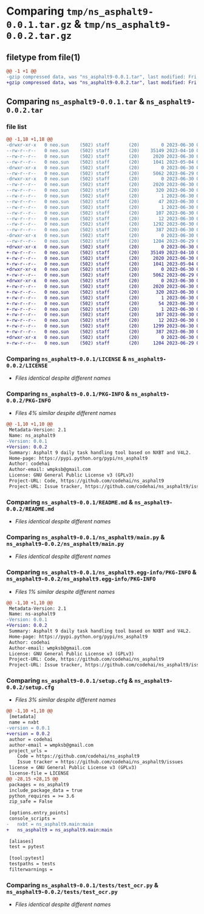 # Comparing `tmp/ns_asphalt9-0.0.1.tar.gz` & `tmp/ns_asphalt9-0.0.2.tar.gz`

## filetype from file(1)

```diff
@@ -1 +1 @@
-gzip compressed data, was "ns_asphalt9-0.0.1.tar", last modified: Fri Jun 30 07:14:15 2023, max compression
+gzip compressed data, was "ns_asphalt9-0.0.2.tar", last modified: Fri Jun 30 07:19:51 2023, max compression
```

## Comparing `ns_asphalt9-0.0.1.tar` & `ns_asphalt9-0.0.2.tar`

### file list

```diff
@@ -1,18 +1,18 @@
-drwxr-xr-x   0 neo.sun    (502) staff       (20)        0 2023-06-30 07:14:15.175400 ns_asphalt9-0.0.1/
--rw-r--r--   0 neo.sun    (502) staff       (20)    35149 2023-04-10 06:16:35.000000 ns_asphalt9-0.0.1/LICENSE
--rw-r--r--   0 neo.sun    (502) staff       (20)     2020 2023-06-30 07:14:15.175472 ns_asphalt9-0.0.1/PKG-INFO
--rw-r--r--   0 neo.sun    (502) staff       (20)     1041 2023-05-04 03:01:57.000000 ns_asphalt9-0.0.1/README.md
-drwxr-xr-x   0 neo.sun    (502) staff       (20)        0 2023-06-30 07:14:15.173762 ns_asphalt9-0.0.1/ns_asphalt9/
--rw-r--r--   0 neo.sun    (502) staff       (20)     5062 2023-06-29 06:51:56.000000 ns_asphalt9-0.0.1/ns_asphalt9/main.py
-drwxr-xr-x   0 neo.sun    (502) staff       (20)        0 2023-06-30 07:14:15.175055 ns_asphalt9-0.0.1/ns_asphalt9.egg-info/
--rw-r--r--   0 neo.sun    (502) staff       (20)     2020 2023-06-30 07:14:15.000000 ns_asphalt9-0.0.1/ns_asphalt9.egg-info/PKG-INFO
--rw-r--r--   0 neo.sun    (502) staff       (20)      320 2023-06-30 07:14:15.000000 ns_asphalt9-0.0.1/ns_asphalt9.egg-info/SOURCES.txt
--rw-r--r--   0 neo.sun    (502) staff       (20)        1 2023-06-30 07:14:15.000000 ns_asphalt9-0.0.1/ns_asphalt9.egg-info/dependency_links.txt
--rw-r--r--   0 neo.sun    (502) staff       (20)       47 2023-06-30 07:14:15.000000 ns_asphalt9-0.0.1/ns_asphalt9.egg-info/entry_points.txt
--rw-r--r--   0 neo.sun    (502) staff       (20)        1 2023-06-30 07:09:01.000000 ns_asphalt9-0.0.1/ns_asphalt9.egg-info/not-zip-safe
--rw-r--r--   0 neo.sun    (502) staff       (20)      107 2023-06-30 07:14:15.000000 ns_asphalt9-0.0.1/ns_asphalt9.egg-info/requires.txt
--rw-r--r--   0 neo.sun    (502) staff       (20)       12 2023-06-30 07:14:15.000000 ns_asphalt9-0.0.1/ns_asphalt9.egg-info/top_level.txt
--rw-r--r--   0 neo.sun    (502) staff       (20)     1292 2023-06-30 07:14:15.175791 ns_asphalt9-0.0.1/setup.cfg
--rw-r--r--   0 neo.sun    (502) staff       (20)      387 2023-06-30 03:30:00.000000 ns_asphalt9-0.0.1/setup.py
-drwxr-xr-x   0 neo.sun    (502) staff       (20)        0 2023-06-30 07:14:15.175169 ns_asphalt9-0.0.1/tests/
--rw-r--r--   0 neo.sun    (502) staff       (20)     1204 2023-06-29 06:52:40.000000 ns_asphalt9-0.0.1/tests/test_ocr.py
+drwxr-xr-x   0 neo.sun    (502) staff       (20)        0 2023-06-30 07:19:51.689252 ns_asphalt9-0.0.2/
+-rw-r--r--   0 neo.sun    (502) staff       (20)    35149 2023-04-10 06:16:35.000000 ns_asphalt9-0.0.2/LICENSE
+-rw-r--r--   0 neo.sun    (502) staff       (20)     2020 2023-06-30 07:19:51.689398 ns_asphalt9-0.0.2/PKG-INFO
+-rw-r--r--   0 neo.sun    (502) staff       (20)     1041 2023-05-04 03:01:57.000000 ns_asphalt9-0.0.2/README.md
+drwxr-xr-x   0 neo.sun    (502) staff       (20)        0 2023-06-30 07:19:51.687257 ns_asphalt9-0.0.2/ns_asphalt9/
+-rw-r--r--   0 neo.sun    (502) staff       (20)     5062 2023-06-29 06:51:56.000000 ns_asphalt9-0.0.2/ns_asphalt9/main.py
+drwxr-xr-x   0 neo.sun    (502) staff       (20)        0 2023-06-30 07:19:51.688745 ns_asphalt9-0.0.2/ns_asphalt9.egg-info/
+-rw-r--r--   0 neo.sun    (502) staff       (20)     2020 2023-06-30 07:19:51.000000 ns_asphalt9-0.0.2/ns_asphalt9.egg-info/PKG-INFO
+-rw-r--r--   0 neo.sun    (502) staff       (20)      320 2023-06-30 07:19:51.000000 ns_asphalt9-0.0.2/ns_asphalt9.egg-info/SOURCES.txt
+-rw-r--r--   0 neo.sun    (502) staff       (20)        1 2023-06-30 07:19:51.000000 ns_asphalt9-0.0.2/ns_asphalt9.egg-info/dependency_links.txt
+-rw-r--r--   0 neo.sun    (502) staff       (20)       54 2023-06-30 07:19:51.000000 ns_asphalt9-0.0.2/ns_asphalt9.egg-info/entry_points.txt
+-rw-r--r--   0 neo.sun    (502) staff       (20)        1 2023-06-30 07:09:01.000000 ns_asphalt9-0.0.2/ns_asphalt9.egg-info/not-zip-safe
+-rw-r--r--   0 neo.sun    (502) staff       (20)      107 2023-06-30 07:19:51.000000 ns_asphalt9-0.0.2/ns_asphalt9.egg-info/requires.txt
+-rw-r--r--   0 neo.sun    (502) staff       (20)       12 2023-06-30 07:19:51.000000 ns_asphalt9-0.0.2/ns_asphalt9.egg-info/top_level.txt
+-rw-r--r--   0 neo.sun    (502) staff       (20)     1299 2023-06-30 07:19:51.689788 ns_asphalt9-0.0.2/setup.cfg
+-rw-r--r--   0 neo.sun    (502) staff       (20)      387 2023-06-30 03:30:00.000000 ns_asphalt9-0.0.2/setup.py
+drwxr-xr-x   0 neo.sun    (502) staff       (20)        0 2023-06-30 07:19:51.688883 ns_asphalt9-0.0.2/tests/
+-rw-r--r--   0 neo.sun    (502) staff       (20)     1204 2023-06-29 06:52:40.000000 ns_asphalt9-0.0.2/tests/test_ocr.py
```

### Comparing `ns_asphalt9-0.0.1/LICENSE` & `ns_asphalt9-0.0.2/LICENSE`

 * *Files identical despite different names*

### Comparing `ns_asphalt9-0.0.1/PKG-INFO` & `ns_asphalt9-0.0.2/PKG-INFO`

 * *Files 4% similar despite different names*

```diff
@@ -1,10 +1,10 @@
 Metadata-Version: 2.1
 Name: ns_asphalt9
-Version: 0.0.1
+Version: 0.0.2
 Summary: Asphalt 9 daily task handling tool based on NXBT and V4L2.
 Home-page: https://pypi.python.org/pypi/ns_asphalt9
 Author: codehai
 Author-email: wmpksb@gmail.com
 License: GNU General Public License v3 (GPLv3)
 Project-URL: Code, https://github.com/codehai/ns_asphalt9
 Project-URL: Issue tracker, https://github.com/codehai/ns_asphalt9/issues
```

### Comparing `ns_asphalt9-0.0.1/README.md` & `ns_asphalt9-0.0.2/README.md`

 * *Files identical despite different names*

### Comparing `ns_asphalt9-0.0.1/ns_asphalt9/main.py` & `ns_asphalt9-0.0.2/ns_asphalt9/main.py`

 * *Files identical despite different names*

### Comparing `ns_asphalt9-0.0.1/ns_asphalt9.egg-info/PKG-INFO` & `ns_asphalt9-0.0.2/ns_asphalt9.egg-info/PKG-INFO`

 * *Files 1% similar despite different names*

```diff
@@ -1,10 +1,10 @@
 Metadata-Version: 2.1
 Name: ns-asphalt9
-Version: 0.0.1
+Version: 0.0.2
 Summary: Asphalt 9 daily task handling tool based on NXBT and V4L2.
 Home-page: https://pypi.python.org/pypi/ns_asphalt9
 Author: codehai
 Author-email: wmpksb@gmail.com
 License: GNU General Public License v3 (GPLv3)
 Project-URL: Code, https://github.com/codehai/ns_asphalt9
 Project-URL: Issue tracker, https://github.com/codehai/ns_asphalt9/issues
```

### Comparing `ns_asphalt9-0.0.1/setup.cfg` & `ns_asphalt9-0.0.2/setup.cfg`

 * *Files 3% similar despite different names*

```diff
@@ -1,10 +1,10 @@
 [metadata]
 name = nxbt
-version = 0.0.1
+version = 0.0.2
 author = codehai
 author-email = wmpksb@gmail.com
 project_urls = 
 	Code = https://github.com/codehai/ns_asphalt9
 	Issue tracker = https://github.com/codehai/ns_asphalt9/issues
 license = GNU General Public License v3 (GPLv3)
 license-file = LICENSE
@@ -28,15 +28,15 @@
 packages = ns_asphalt9
 include_package_data = true
 python_requires = >= 3.6
 zip_safe = False
 
 [options.entry_points]
 console_scripts = 
-	nxbt = ns_asphalt9.main:main
+	ns_asphalt9 = ns_asphalt9.main:main
 
 [aliases]
 test = pytest
 
 [tool:pytest]
 testpaths = tests
 filterwarnings =
```

### Comparing `ns_asphalt9-0.0.1/tests/test_ocr.py` & `ns_asphalt9-0.0.2/tests/test_ocr.py`

 * *Files identical despite different names*

